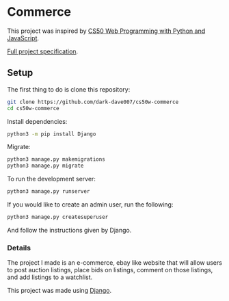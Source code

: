 # Commerce

This project was inspired by [CS50 Web Programming with Python and JavaScript](https://courses.edx.org/courses/course-v1:HarvardX+CS50W+Web/course/).

[Full project specification](https://cs50.harvard.edu/web/2020/projects/2/commerce/).

## Setup

The first thing to do is clone this repository:
```bash
git clone https://github.com/dark-dave007/cs50w-commerce
cd cs50w-commerce
```

Install dependencies:
```bash
python3 -m pip install Django
```

Migrate:
```bash
python3 manage.py makemigrations
python3 manage.py migrate
```

To run the development server:
```bash
python3 manage.py runserver
```

If you would like to create an admin user, run the following:
```bash
python3 manage.py createsuperuser
```
And follow the instructions given by Django.

### Details
The project I made is an e-commerce, ebay like website that will allow users to post auction listings, place bids on listings, comment on those listings, and add listings to a watchlist.

This project was made using [Django](https://www.djangoproject.com/).

